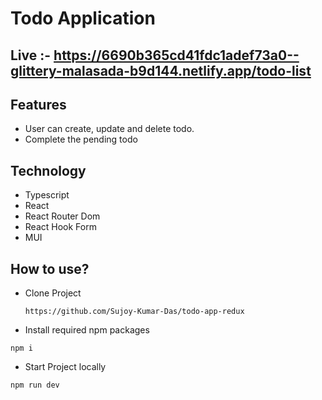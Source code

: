 # Todo Application

## Live :- https://6690b365cd41fdc1adef73a0--glittery-malasada-b9d144.netlify.app/todo-list

## Features

- User can create, update and delete todo.
- Complete the pending todo

## Technology

- Typescript
- React
- React Router Dom
- React Hook Form
- MUI

## How to use?

- Clone Project
  ```
  https://github.com/Sujoy-Kumar-Das/todo-app-redux
  ```
- Install required npm packages

```
npm i

```

- Start Project locally

```
npm run dev

```
